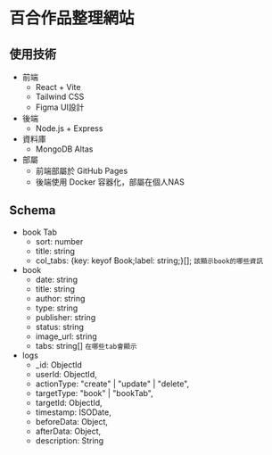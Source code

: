 # 百合作品整理網站

## 使用技術

* 前端
    * React + Vite
    * Tailwind CSS
    * Figma UI設計
* 後端
    * Node.js + Express
* 資料庫
    * MongoDB Altas
* 部屬
    * 前端部屬於 GitHub Pages
    * 後端使用 Docker 容器化，部屬在個人NAS

## Schema

* book Tab
    * sort: number
    * title: string
    * col_tabs: {key: keyof Book;label: string;}[]; `該顯示book的哪些資訊`
* book
    * date: string
    * title: string
    * author: string
    * type: string
    * publisher: string
    * status: string
    * image_url: string
    * tabs: string[] `在哪些tab會顯示`
* logs
    * _id: ObjectId
    * userId: ObjectId,
    * actionType: "create" | "update" | "delete",
    * targetType: "book" | "bookTab",
    * targetId: ObjectId,
    * timestamp: ISODate,
    * beforeData: Object,
    * afterData: Object,
    * description: String

